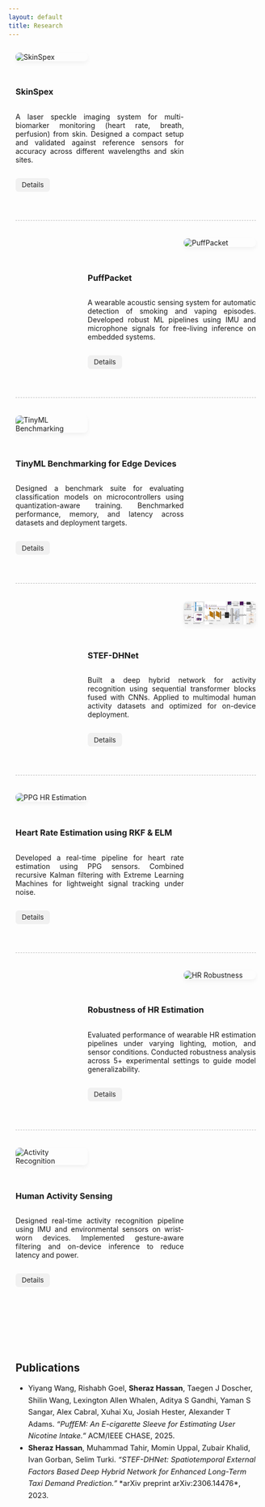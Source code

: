 ```yaml
---
layout: default
title: Research
---
```


<style>
  .research-container {
    max-width: 1200px;
    margin: 0 auto;
    padding: 1em 1em 1em;
  }

  .research-row {
    display: flex;
    align-items: stretch;
    gap: 2em;
    margin-bottom: 4em;
    flex-wrap: wrap;
  }

  .even-row {
    flex-direction: row-reverse;
  }

  .research-image-wrapper {
    flex: 0 0 30%;
    display: flex;
    align-items: center;
    justify-content: center;
  }

  .research-text {
    flex: 0 0 70%;
    display: flex;
    flex-direction: column;
    justify-content: center;
  }

  .research-text p {
    text-align: justify;
  }

  .research-image {
    width: 100%;
    max-height: 300px;
    object-fit: cover;
    border-radius: 8px;
    box-shadow: 0 4px 8px rgba(0, 0, 0, 0.05);
    transition: transform 0.2s ease;
  }

  .research-image:hover {
    transform: scale(1.03);
  }

  .research-divider {
    border-top: 1.5px dashed #bbb;
    margin: 2.5em 0;
  }

  .research-buttons {
    margin-top: 1em;
  }

  .research-buttons a {
    display: inline-block;
    margin-right: 0.8em;
    padding: 0.4em 0.9em;
    background-color: #f1f1f1;
    color: #222;
    font-size: 0.85rem;
    text-decoration: none;
    border-radius: 6px;
    transition: background-color 0.2s;
  }

  .research-buttons a:hover {
    background-color: #ddd;
  }
  .research-divider {
    border-top: 1.5px dashed #bbb;
    margin: 2.5em 0;
  }

  @media (max-width: 768px) {
    .research-row {
      flex-direction: column !important;
    }

    .research-image-wrapper,
    .research-text {
      flex: 1 1 100%;
    }

    .research-image {
      height: auto;
      max-height: none;
    }
  }
</style>

<div class="research-container">

  <div class="research-row">
    <div class="research-image-wrapper">
      <img src="/assets/images/skinspex.jpg" alt="SkinSpex" class="research-image">
    </div>
    <div class="research-text">
      <h3>SkinSpex</h3>
      <p>
        A laser speckle imaging system for multi-biomarker monitoring (heart rate, breath, perfusion) from skin. Designed a compact setup and validated against reference sensors for accuracy across different wavelengths and skin sites.
      </p>
      <div class="research-buttons">
        <a href="#">Details</a>
      </div>
    </div>
  </div>

  <div class="research-divider"></div>

  <div class="research-row even-row">
    <div class="research-image-wrapper">
      <img src="/assets/images/puffpacket.jpg" alt="PuffPacket" class="research-image">
    </div>
    <div class="research-text">
      <h3>PuffPacket</h3>
      <p>
        A wearable acoustic sensing system for automatic detection of smoking and vaping episodes. Developed robust ML pipelines using IMU and microphone signals for free-living inference on embedded systems.
      </p>
      <div class="research-buttons">
        <a href="#">Details</a>
      </div>
    </div>
  </div>

  <div class="research-divider"></div>

  <div class="research-row">
    <div class="research-image-wrapper">
      <img src="/assets/images/tinyml_benchmark.jpg" alt="TinyML Benchmarking" class="research-image">
    </div>
    <div class="research-text">
      <h3>TinyML Benchmarking for Edge Devices</h3>
      <p>
        Designed a benchmark suite for evaluating classification models on microcontrollers using quantization-aware training. Benchmarked performance, memory, and latency across datasets and deployment targets.
      </p>
      <div class="research-buttons">
        <a href="#">Details</a>
      </div>
    </div>
  </div>

  <div class="research-divider"></div>

  <div class="research-row even-row">
    <div class="research-image-wrapper">
      <img src="/assets/images/stef.jpg" alt="STEF-DHNET" class="research-image">
    </div>
    <div class="research-text">
      <h3>STEF-DHNet</h3>
      <p>
        Built a deep hybrid network for activity recognition using sequential transformer blocks fused with CNNs. Applied to multimodal human activity datasets and optimized for on-device deployment.
      </p>
      <div class="research-buttons">
        <a href="#">Details</a>
      </div>
    </div>
  </div>

  <div class="research-divider"></div>

  <div class="research-row">
    <div class="research-image-wrapper">
      <img src="/assets/images/ppg_hr.jpg" alt="PPG HR Estimation" class="research-image">
    </div>
    <div class="research-text">
      <h3>Heart Rate Estimation using RKF & ELM</h3>
      <p>
        Developed a real-time pipeline for heart rate estimation using PPG sensors. Combined recursive Kalman filtering with Extreme Learning Machines for lightweight signal tracking under noise.
      </p>
      <div class="research-buttons">
        <a href="#">Details</a>
      </div>
    </div>
  </div>

  <div class="research-divider"></div>

  <div class="research-row even-row">
    <div class="research-image-wrapper">
      <img src="/assets/images/robustness.jpg" alt="HR Robustness" class="research-image">
    </div>
    <div class="research-text">
      <h3>Robustness of HR Estimation</h3>
      <p>
        Evaluated performance of wearable HR estimation pipelines under varying lighting, motion, and sensor conditions. Conducted robustness analysis across 5+ experimental settings to guide model generalizability.
      </p>
      <div class="research-buttons">
        <a href="#">Details</a>
      </div>
    </div>
  </div>

  <div class="research-divider"></div>

  <div class="research-row">
    <div class="research-image-wrapper">
      <img src="/assets/images/activity.jpg" alt="Activity Recognition" class="research-image">
    </div>
    <div class="research-text">
      <h3>Human Activity Sensing</h3>
      <p>
        Designed real-time activity recognition pipeline using IMU and environmental sensors on wrist-worn devices. Implemented gesture-aware filtering and on-device inference to reduce latency and power.
      </p>
      <div class="research-buttons">
        <a href="#">Details</a>
      </div>
    </div>
  </div>

</div>

<div class="research-container">
  <h2 style="margin-top: 3em; font-size: 1.5em;">Publications</h2>

  <ul style="font-size: 1.05em; line-height: 1.6; margin-top: 1em;">
    <li>
      Yiyang Wang, Rishabh Goel, <strong>Sheraz Hassan</strong>, Taegen J Doscher, Shilin Wang, Lexington Allen Whalen, Aditya S Gandhi, Yaman S Sangar, Alex Cabral, Xuhai Xu, Josiah Hester, Alexander T Adams. <em>“PuffEM: An E-cigarette Sleeve for Estimating User Nicotine Intake.”</em> ACM/IEEE CHASE, 2025.
    </li>
    <li>
      <strong>Sheraz Hassan</strong>, Muhammad Tahir, Momin Uppal, Zubair Khalid, Ivan Gorban, Selim Turki. <em>“STEF-DHNet: Spatiotemporal External Factors Based Deep Hybrid Network for Enhanced Long-Term Taxi Demand Prediction.”</em> *arXiv preprint arXiv:2306.14476*, 2023.
    </li>

  </ul>
</div>